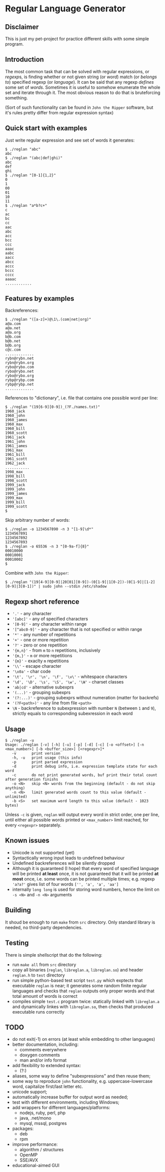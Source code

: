 Regular Language Generator
==========================

Disclaimer
----------

This is just my pet-project for practice different skills with some 
simple program.


Introduction
------------

The most common task that can be solved with regular expressions, or 
*regexp*s, is finding whether or not given string (or *word*) match (or 
*belongs to*) specified regexp (or *language*). It can be said that any 
regexp *defines* some set of *words*. Sometimes it is useful to somehow 
enumerate the whole set and iterate through it. The most obvious reason 
to do that is bruteforcing something. 

(Sort of such functionality can be found in `John the Ripper` software, 
but it's rules pretty differ from regular expression syntax)


Quick start with examples
-------------------------

Just write regular expression and see set of words it generates:


    $ ./reglan "abc"
    abc
    $ ./reglan "(abc|def|ghi)"
    abc
    def
    ghi
    $ ./reglan "[0-1]{1,2}"
    0
    1
    00
    01
    10
    11
    $ ./reglan "a*b?c+"
    c
    ac
    bc
    cc
    aac
    abc
    acc
    bcc
    ccc
    aaac
    aabc
    aacc
    abcc
    accc
    bccc
    cccc
    aaaac
    ............


Features by examples
--------------------

Backreferences:

    $ ./reglan "([a-z]+)@\1\.(com|net|org)"
    a@a.com
    a@a.net
    a@a.org
    b@b.com
    b@b.net
    b@b.org
    c@c.com
    .............
    rybn@rybn.net
    rybn@rybn.org
    rybo@rybo.com
    rybo@rybo.net
    rybo@rybo.org
    rybp@rybp.com
    rybp@rybp.net
    .............


References to "dictionary", i.e. file that contains one possible word 
per line:

    $ ./reglan "(19[6-9][0-9])_(?F./names.txt)"
    1960_jack
    1960_john
    1960_james
    1960_max
    1960_bill
    1960_scott
    1961_jack
    1961_john
    1961_james
    1961_max
    1961_bill
    1961_scott
    1962_jack
    ...........
    1998_max
    1998_bill
    1998_scott
    1999_jack
    1999_john
    1999_james
    1999_max
    1999_bill
    1999_scott
    $ 


Skip arbitrary number of words:

    $ ./reglan -o 1234567890 -n 3 "[1-9]\d*"
    1234567891
    1234567892
    1234567893
    $ ./reglan -o 65536 -n 3 "[0-9a-f]{8}"
    00010000
    00010001
    00010002
    $ 


Combine with `John the Ripper`:

    $ ./reglan "(19[4-9][0-9]|20[01][0-9])-(0[1-9]|1[0-2])-(0[1-9]|[1-2][0-9]|3[0-1])" | sudo john --stdin /etc/shadow


Regexp short reference
----------------------

  - `'.'` - any character
  - `'[abc]'` - any of specified characters
  - `'[0-9]'` - any character within range
  - `'[^abc0-9]'` - any character that is not specified or within range
  - `'*'` - any number of repetitions
  - `'+'` - one or more repetition
  - `'?'` - zero or one repetition
  - `'{m,n}'` - from `m` to `n` repetitions, inclusively
  - `'{m,}'` - `m` or more repetitions
  - `'{m}'` - exaclty `m` repetitions
  - `'\\'` - escape character
  - `'\x0a'` - char code
  - `'\t', '\r', '\n', '\f', '\v\'` - whitespace characters
  - `'\d', '\D', '\s', '\S', '\w', '\W'` - charset classes
  - `'ab|cd'` - alternative subexprs
  - `'(...)'` - grouping subexprs
  - `'(?:...)'` - grouping subexprs without numeration (matter for 
  backrefs)
  - `'(?F<path>)'` - any line from file `<path>`
  - `\N` - backreference to subexpression with number `N` (between `1` 
  and `9`), strictly equals to corresponding subexression in each word


Usage
-----

    $ ./reglan -u
    Usage: ./reglan [-v] [-h] [-u] [-p] [-d] [-c] [-o <offset>] [-n <max_number>] [-b <buffer_size>] [<regexpr>]*
       -v       print version
       -h, -u   print usage (this info)
       -p       print parsed expression
       -d       print debug info, i.e. expression template state for each word
       -c       do not print generated words, buf print their total count after generation finishs
       -o <N>   skip <N> words from the beginning (default - do not skip anything)
       -n <N>   limit generated words count to this value (default - unlimited)
       -b <S>   set maximum word length to this value (default - 1023 bytes)


Unless `-c` is given, `reglan` will output every word in strict order, 
one per line, until either all possible words printed or `<max_number>` 
limit reached, for every `<regexpr>` separately.


Known issues
------------

  - Unicode is not supported (yet)
  - Syntactically wrong input leads to undefined behaviour
  - Undefined backreferences will be silently dropped
  - Although it is guaranteed (I hope) that every word of specified 
  language will be printed **at least** once, it is not guaranteed that 
  it will be printed **at most** once, i.e. some words can be printed 
  multiple times; e.g. regexp `'a?a?'` gives list of four words 
  `['', 'a', 'a', 'aa']`
  - internally `long long` is used for storing word numbers, hence the 
  limit on `-s <N>` and `-n <N>` arguments


Building
--------

It shoud be enough to run `make` from `src` directory. Only standard 
library is needed, no third-party dependencies.


Testing
-------

There is simple shellscript that do the following:

  - run `make all` from `src` directory
  - copy all binaries (`reglan`, `libreglan.a`, `libreglan.so`) and 
  header `reglan.h` to `test` directory
  - run simple python-based test script `test.py` which exptects that 
  executable `reglan` is near; it generates some random finite regular 
  languages and checks that `reglan` outputs only proper words and that 
  total amount of words is correct
  - compiles simple `test.c` program twice: statically linked with 
  `libreglan.a` and dynamically linkes with `libreglan.so`, then checks 
  that produced executable runs correctly


TODO
----


  - do not exit(-1) on errors (at least while embedding to other languages)
  - better documentation, including:
    + comments everywhere
    + doxygen comments
    + man and/or info format
  - add flexibility to extended syntax:
    + (?<ext-opts>:<expr>)
  - aliases, some way to define "subexpressions" and then reuse them;
  - some way to reproduce `john` functionality, e.g. uppercase-lowercase 
  word, capitalize first/last letter etc.
  - unicode support;
  - automatically increase buffer for output word as needed;
  - test with different environments, including Windows;
  - add wrappers for different languages/platforms:
    + nodejs, ruby, perl, php
    + java, .net/mono
    + mysql, mssql, postgres
  - packages:
    + deb
    + rpm
  - improve performance:
    + algorithm / structures
    + OpenMP
    + SSE/AVX
  - educational-aimed GUI
